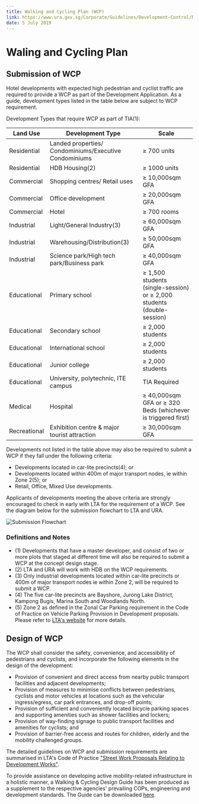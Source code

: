 ```yaml
---
title: Walking and Cycling Plan (WCP)
link: https://www.ura.gov.sg/Corporate/Guidelines/Development-Control/Non-Residential/Hotel/WCP
date: 5 July 2019
---
```


# Waling and Cycling Plan

## Submission of WCP

Hotel developments with expected high pedestrian and cyclist traffic are required to provide a WCP as part of the Development Application. As a guide, development types listed in the table below are subject to WCP requirement.

Development Types that require WCP as part of TIA(1):

| Land Use     | Development Type                                       | Scale                                                                  |
| ------------ | ------------------------------------------------------ | ---------------------------------------------------------------------- |
| Residential  | Landed properties/ Condominiums/Executive Condominiums | ≥ 700 units                                                            |
| Residential  | HDB Housing(2)                                         | ≥ 1000 units                                                           |
| Commercial   | Shopping centres/ Retail uses                          | ≥ 10,000sqm GFA                                                        |
| Commercial   | Office development                                     | ≥ 20,000sqm GFA                                                        |
| Commercial   | Hotel                                                  | ≥ 700 rooms                                                            |
| Industrial   | Light/General Industry(3)                              | ≥ 60,000sqm GFA                                                        |
| Industrial   | Warehousing/Distribution(3)                            | ≥ 50,000sqm GFA                                                        |
| Industrial   | Science park/High tech park/Business park              | ≥ 40,000sqm GFA                                                        |
| Educational  | Primary school                                         | ≥ 1,500 students (single-session) or ≥ 2,000 students (double-session) |
| Educational  | Secondary school                                       | ≥ 2,000 students                                                       |
| Educational  | International school                                   | ≥ 2,000 students                                                       |
| Educational  | Junior college                                         | ≥ 2,000 students                                                       |
| Educational  | University, polytechnic, ITE campus                    | TIA Required                                                           |
| Medical      | Hospital                                               | ≥ 40,000sqm GFA or ≥ 320 Beds (whichever is triggered first)           |
| Recreational | Exhibition centre & major tourist attraction           | ≥ 30,000sqm GFA                                                        |

Developments not listed in the table above may also be required to submit a WCP if they fall under the following criteria:

- Developments located in car-lite precincts(4); or
- Developments located within 400m of major transport nodes, ie within Zone 2(5); or
- Retail, Office, Mixed Use developments.

Applicants of developments meeting the above criteria are strongly encouraged to check in early with LTA for the requirement of a WCP. See the diagram below for the submission flowchart to LTA and URA.

![Submission Flowchart](https://www.ura.gov.sg/-/media/Corporate/Guidelines/Development-control/Others/WCP.jpg)

### Definitions and Notes

- (1) Developments that have a master developer, and consist of two or more plots that staged at different time will also be required to submit a WCP at the concept design stage.
- (2) LTA and URA will work with HDB on the WCP requirements.
- (3) Only industrial developments located within car-lite precincts or 400m of major transport nodes ie within Zone 2, will be required to submit a WCP.
- (4) The five car-lite precincts are Bayshore, Jurong Lake District, Kampong Bugis, Marina South and Woodlands North.
- (5) Zone 2 as defined in the Zonal Car Parking requirement in the Code of Practice on Vehicle Parking Provision in Development proposals. Please refer to [LTA's website](https://www.lta.gov.sg/content/ltaweb/en/industry-matters/development-and-building-and-construction-and-utility-works/vehicle-parking.html) for more details.

## Design of WCP

The WCP shall consider the safety, convenience, and accessibility of pedestrians and cyclists, and incorporate the following elements in the design of the development:

- Provision of convenient and direct access from nearby public transport facilities and adjacent developments;
- Provision of measures to minimise conflicts between pedestrians, cyclists and motor vehicles at locations such as the vehicular ingress/egress, car park entrances, and drop-off points;
- Provision of sufficient and conveniently located bicycle parking spaces and supporting amenities such as shower facilities and lockers;
- Provision of way-finding signage to public transport facilities and amenities for cyclists; and
- Provision of barrier-free access and routes for children, elderly and the mobility challenged groups.

The detailed guidelines on WCP and submission requirements are summarised in LTA's Code of Practice ["Street Work Proposals Relating to Development Works"](https://www.lta.gov.sg/content/ltaweb/en/industry-matters/development-and-building-and-construction-and-utility-works/street-proposals.html).

To provide assistance on developing active mobility-related infrastructure in a holistic manner, a Walking & Cycling Design Guide has been produced as a supplement to the respective agencies' prevailing COPs, engineering and development standards. The Guide can be downloaded [here](https://www.lta.gov.sg/content/ltaweb/en/walk-cycle-ride/WCP.html).
